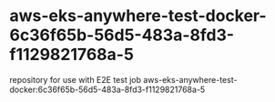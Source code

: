 # aws-eks-anywhere-test-docker-6c36f65b-56d5-483a-8fd3-f1129821768a-5
repository for use with E2E test job aws-eks-anywhere-test-docker:6c36f65b-56d5-483a-8fd3-f1129821768a-5
